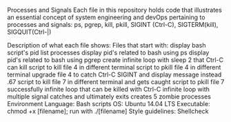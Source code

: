 Processes and Signals
Each file in this repository holds code that illustrates an essential concept of system engineering and devOps pertaining to processes and signals: ps, pgrep, kill, pkill, SIGINT (Ctrl-C), SIGTERM(kill), SIGQUIT(Ctrl-|)

Description of what each file shows:
Files that start with:
display bash script's pid
list processes
display pid's related to bash using ps
display pid's related to bash using pgrep
create infinite loop with sleep 2 that Ctrl-C can kill
script to kill file 4 in different terminal
script to pkill file 4 in different terminal
upgrade file 4 to catch Ctrl-C SIGINT and display message instead .67 script to kill file 7 in different terminal and gets caught
script to pkill file 7 successfully
infinite loop that can be killed with Ctrl-C
infinite loop with multiple signal catches and ultimately exits
creates 5 zombie processes
Environment
Language: Bash scripts
OS: Ubuntu 14.04 LTS
Executable: chmod +x [filename]; run with ./[filename]
Style guidelines: Shellcheck

